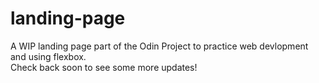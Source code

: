 # landing-page
 A WIP landing page part of the Odin Project to practice web devlopment and using flexbox.  
 Check back soon to see some more updates!
